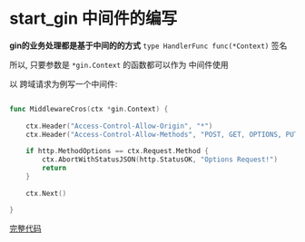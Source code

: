 # start_gin 中间件的编写

**gin的业务处理都是基于中间的的方式** `type HandlerFunc func(*Context)` 签名

所以, 只要参数是 `*gin.Context` 的函数都可以作为 中间件使用

以 跨域请求为例写一个中间件:

```go

func MiddlewareCros(ctx *gin.Context) {
	
	ctx.Header("Access-Control-Allow-Origin", "*")
	ctx.Header("Access-Control-Allow-Methods", "POST, GET, OPTIONS, PUT, DELETE, UPDATE")
	
	if http.MethodOptions == ctx.Request.Method {
		ctx.AbortWithStatusJSON(http.StatusOK, "Options Request!")
		return
	}
	
	ctx.Next()
	
}
```

[完整代码](https://github.com/ciison/start_gin/tree/%E4%B8%AD%E9%97%B4%E4%BB%B6fixed)